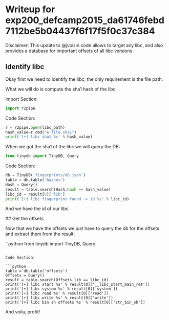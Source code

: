 # Writeup for exp200_defcamp2015_da61746febd7112be5b04437f6f17f5f0c37c384

Disclaimer: This update to @jvoisin code allows to target any libc, and also provides a database for important offsets of all libc versions

## Identify libc

Okay first we need to identify the libc, the only requirement is the file path.

What we will do is compute the sha1 hash of the libc

Import Section:

```python
import r2pipe
```

Code Section:

```python
r = r2pipe.open(libc_path)
hash_value=r.cmd("e file.sha1")
print('[+] libc sha1 %s' % hash_value)
```

When we got the sha1 of the libc we will query the DB:

```python
from tinydb import TinyDB, Query
```

Code Section:

```python
db = TinyDB('fingerprints/db.json')
table = db.table('hashes')
Hash = Query()
result = table.search(Hash.hash == hash_value)
libc_id = result[0]['lib']
print('[+] libc fingerprint found -> id %s' % libc_id)
```

And we have the id of our libc

## Get the offsets

Now that we have the offsets we just have to query the db for the offsets and extract them from the result:

``python
from tinydb import TinyDB, Query
```

Code Section:

```python
table = db.table('offsets')
Offsets = Query()
result = table.search(Offsets.lib == libc_id)
print('[+] libc start %s' % result[0]['__libc_start_main_ret'])
print('[+] libc system %s' % result[0]['system'])
print('[+] libc read %s' % result[0]['read'])
print('[+] libc write %s' % result[0]['write'])
print('[+] libc bin sh offsets %s' % result[0]['str_bin_sh'])
```


And voila, profit!